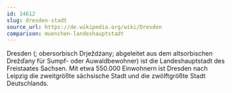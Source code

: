 ```yaml
---
id: 14612
slug: dresden-stadt
source_url: https://de.wikipedia.org/wiki/Dresden
comparison: muenchen-landeshauptstadt
---
```


Dresden (; obersorbisch Drježdźany; abgeleitet aus dem altsorbischen Drežďany für Sumpf- oder Auwaldbewohner) ist die Landeshauptstadt des Freistaates Sachsen. Mit etwa 550.000 Einwohnern ist Dresden nach Leipzig die zweitgrößte sächsische Stadt und die zwölftgrößte Stadt Deutschlands.
